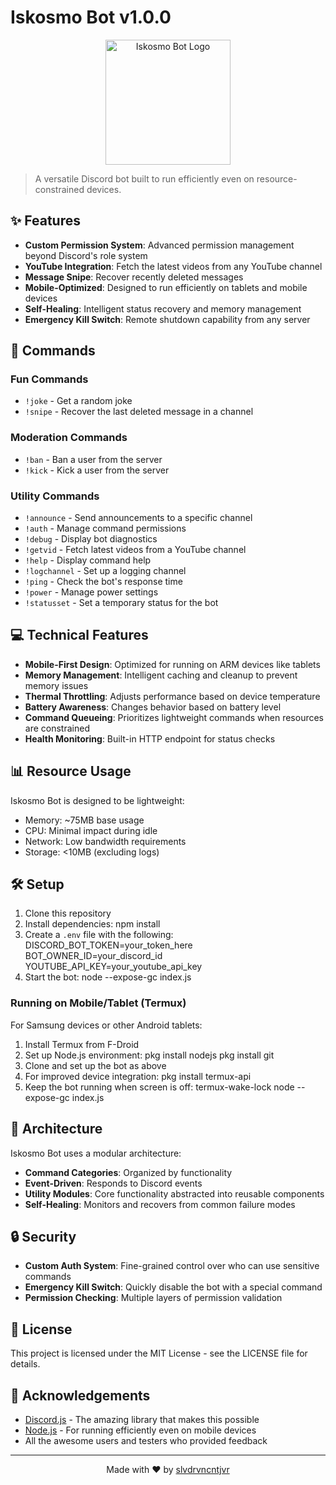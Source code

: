 # Iskosmo Bot v1.0.0

<p align="center">
  <img src="https://i.imgur.com/YourLogoHere.png" alt="Iskosmo Bot Logo" width="200"/>
</p>

> A versatile Discord bot built to run efficiently even on resource-constrained devices.

## ✨ Features

- **Custom Permission System**: Advanced permission management beyond Discord's role system
- **YouTube Integration**: Fetch the latest videos from any YouTube channel
- **Message Snipe**: Recover recently deleted messages
- **Mobile-Optimized**: Designed to run efficiently on tablets and mobile devices
- **Self-Healing**: Intelligent status recovery and memory management
- **Emergency Kill Switch**: Remote shutdown capability from any server

## 🚀 Commands

### Fun Commands
- `!joke` - Get a random joke
- `!snipe` - Recover the last deleted message in a channel

### Moderation Commands
- `!ban` - Ban a user from the server
- `!kick` - Kick a user from the server

### Utility Commands
- `!announce` - Send announcements to a specific channel
- `!auth` - Manage command permissions
- `!debug` - Display bot diagnostics
- `!getvid` - Fetch latest videos from a YouTube channel
- `!help` - Display command help
- `!logchannel` - Set up a logging channel
- `!ping` - Check the bot's response time
- `!power` - Manage power settings
- `!statusset` - Set a temporary status for the bot

## 💻 Technical Features

- **Mobile-First Design**: Optimized for running on ARM devices like tablets
- **Memory Management**: Intelligent caching and cleanup to prevent memory issues
- **Thermal Throttling**: Adjusts performance based on device temperature
- **Battery Awareness**: Changes behavior based on battery level
- **Command Queueing**: Prioritizes lightweight commands when resources are constrained
- **Health Monitoring**: Built-in HTTP endpoint for status checks

## 📊 Resource Usage

Iskosmo Bot is designed to be lightweight:
- Memory: ~75MB base usage
- CPU: Minimal impact during idle
- Network: Low bandwidth requirements
- Storage: <10MB (excluding logs)

## 🛠 Setup

1. Clone this repository
2. Install dependencies:
   npm install
3. Create a `.env` file with the following:
   DISCORD_BOT_TOKEN=your_token_here
   BOT_OWNER_ID=your_discord_id
   YOUTUBE_API_KEY=your_youtube_api_key
4. Start the bot:
   node --expose-gc index.js

### Running on Mobile/Tablet (Termux)

For Samsung devices or other Android tablets:

1. Install Termux from F-Droid
2. Set up Node.js environment:
   pkg install nodejs
   pkg install git
3. Clone and set up the bot as above
4. For improved device integration:
   pkg install termux-api
5. Keep the bot running when screen is off:
   termux-wake-lock
   node --expose-gc index.js

## 🔧 Architecture

Iskosmo Bot uses a modular architecture:
- **Command Categories**: Organized by functionality
- **Event-Driven**: Responds to Discord events
- **Utility Modules**: Core functionality abstracted into reusable components
- **Self-Healing**: Monitors and recovers from common failure modes

## 🔒 Security

- **Custom Auth System**: Fine-grained control over who can use sensitive commands
- **Emergency Kill Switch**: Quickly disable the bot with a special command
- **Permission Checking**: Multiple layers of permission validation

## 📝 License

This project is licensed under the MIT License - see the LICENSE file for details.

## 🙏 Acknowledgements

- [Discord.js](https://discord.js.org/) - The amazing library that makes this possible
- [Node.js](https://nodejs.org/) - For running efficiently even on mobile devices
- All the awesome users and testers who provided feedback

---

<p align="center">
  Made with ❤️ by <a href="https://github.com/slvdrvncntjvr">slvdrvncntjvr</a>
</p>
